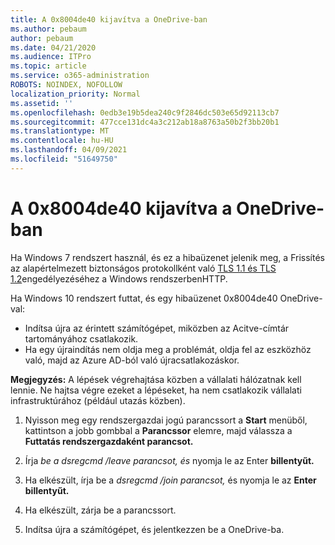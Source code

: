 ```yaml
---
title: A 0x8004de40 kijavítva a OneDrive-ban
ms.author: pebaum
author: pebaum
ms.date: 04/21/2020
ms.audience: ITPro
ms.topic: article
ms.service: o365-administration
ROBOTS: NOINDEX, NOFOLLOW
localization_priority: Normal
ms.assetid: ''
ms.openlocfilehash: 0edb3e19b5dea240c9f2846dc503e65d92113cb7
ms.sourcegitcommit: 477cce131dc4a3c212ab18a8763a50b2f3bb20b1
ms.translationtype: MT
ms.contentlocale: hu-HU
ms.lasthandoff: 04/09/2021
ms.locfileid: "51649750"
---
```

# <a name="fix-0x8004de40-error-in-onedrive"></a>A 0x8004de40 kijavítva a OneDrive-ban

Ha Windows 7 rendszert használ, és ez a hibaüzenet jelenik meg, a Frissítés az alapértelmezett biztonságos protokollként való [TLS 1.1 és TLS 1.2](https://support.microsoft.com/topic/update-to-enable-tls-1-1-and-tls-1-2-as-default-secure-protocols-in-winhttp-in-windows-c4bd73d2-31d7-761e-0178-11268bb10392)engedélyezéséhez a Windows rendszerbenHTTP.

Ha Windows 10 rendszert futtat, és egy hibaüzenet 0x8004de40 OneDrive-val:

- Indítsa újra az érintett számítógépet, miközben az Acitve-címtár tartományához csatlakozik.
- Ha egy újraindítás nem oldja meg a problémát, oldja fel az eszközhöz való, majd az Azure AD-ból való újracsatlakozáskor. 

**Megjegyzés:** A lépések végrehajtása közben a vállalati hálózatnak kell lennie. Ne hajtsa végre ezeket a lépéseket, ha nem csatlakozik vállalati infrastruktúrához (például utazás közben). 

1. Nyisson meg egy rendszergazdai jogú parancssort a **Start** menüből, kattintson a jobb gombbal a **Parancssor** elemre, majd válassza a **Futtatás rendszergazdaként parancsot.**

1. Írja *be a dsregcmd /leave parancsot, és* nyomja le az Enter **billentyűt.**

1. Ha elkészült, írja be a *dsregcmd /join parancsot,* és nyomja le az **Enter billentyűt.**

1. Ha elkészült, zárja be a parancssort.

1. Indítsa újra a számítógépet, és jelentkezzen be a OneDrive-ba.